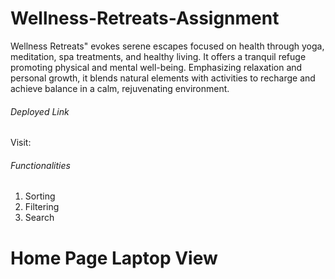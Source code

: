 # Wellness-Retreats-Assignment

Wellness Retreats" evokes serene escapes focused on health through yoga, meditation, spa treatments, and healthy living. It offers a tranquil refuge promoting physical and mental well-being. Emphasizing relaxation and personal growth, it blends natural elements with activities to recharge and achieve balance in a calm, rejuvenating environment.

<h6>Deployed Link</h6>
Visit:

<h6>Functionalities</h6>

1. Sorting
2. Filtering
3. Search

# Home Page Laptop View


